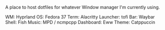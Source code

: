 A place to host dotfiles for whatever Window manager I'm currently using.

WM: Hyprland
OS: Fedora 37
Term: Alacritty
Launcher: tofi
Bar: Waybar
Shell: Fish
Music: MPD / ncmpcpp
Dashboard: Eww
Theme: Catppuccin
